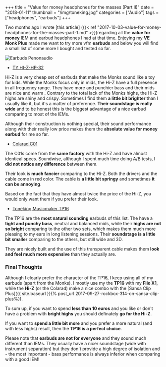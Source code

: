 +++
title = "Value for money headphones for the masses (Part II)"
date =  "2018-01-11"
thumbnail = "/img/toneking.jpg"
categories = ["Audio"]
tags = ["headphones", "earbuds"]
+++

Two months ago I wrote [this article] ({{< ref "2017-10-03-value-for-money-headphones-for-the-masses-part-1.md" >}})regarding all the **value for money** IEM and earbud headphones I had at that time. Enjoying my **VE Monk Plus** made me want to try more vfm **earbuds** and below you will find a small list of some more I bought and tested so far.

![Earbuds Penonaudio](/img/earbuds_penonaudio.jpg  "Earbuds")

- [TY HI-Z-HP-32](https://penonaudio.com/earbuds/ty-hi-z-hp-32.html) 

Hi-Z is a very cheap set of earbuds that make the Monks sound like a toy for kids. While the Monks focus only in mids, the Hi-Z have a full presence in all frequency range. They have more and punchier bass and their mids are nice and warm . Contrary to the total lack of the Monks highs, the Hi-Z  highs are shiny and crispy. Sometimes I find them **a little bit brighter** than I usually like it, but it's a matter of preference. **Their soundstage is really wide** and to be honest this is the biggest advantage of a nice earbud comparing to most of the IEMs.

Although their construction is nothing special, their sound performance along with their really low price makes them the **absolute value for money earbud** for me so far.

- [Colarad C01](https://penonaudio.com/earbuds/colarad-c01.html) 

The C01s come from the **same factory** with the Hi-Z and have almost identical specs. Soundwise, although I spent much time doing A/B tests, I **did not notice any difference** between them.

Their look is **much fancier** comparing to the Hi-Z. Both the drivers and the cable come in red color. The cable is **a little bit springy** and sometimes **it can be annoying**.

Based on the fact that they have almost twice the price of the Hi-Z, you would only want them if you prefer their look. 

- [Toneking Musicmaker TP16](https://penonaudio.com/earbuds/musicmaker-tp16.html) 

The TP16 are the **most natural sounding** earbuds of this list. The have a **tight and punchy bass**, neutral and balanced mids, while their **highs are not so bright** comparing to the other two sets, which makes them much more pleasing to my ears in long listening sessions. Their **soundstage is a little bit smaller** comparing to the others, but still wide and 3D.

They are nicely built and the use of this transparent cable makes them **look and feel much more expensive** than they actually are.



### Final Thoughts

Although I clearly prefer the character of the TP16, I keep using all of my earbuds (apart from the Monks). I mostly use my the **TP16** with my **Fiio X1**, while the **Hi-Z** (or the Colarad) make a nice combo with the [Sansa Clip Plus]({{ site.baseurl }}{% post_url 2017-09-27-rockbox-314-on-sansa-clip-plus%}).

To sum up, if you want to spend **less than 10 euros** and you like or don't have a problem with **bright highs** you should definately **go for the Hi-Z**.

If you want to **spend a little bit more** and you prefer a more natural (and with less highs) result, then the **TP16 is a perfect choice**.


Please note that **earbuds are not for everyone** and they sound much different than IEMs. They usually have a nicer soundstage (wide with instrument separation) but they don't provide a high degree of isolation and - the most important - bass performance is always inferior when comparing with a good IEM!
